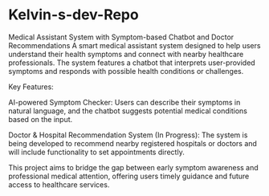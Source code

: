 # Kelvin-s-dev-Repo

Medical Assistant System with Symptom-based Chatbot and Doctor Recommendations
A smart medical assistant system designed to help users understand their health symptoms and connect with nearby healthcare professionals. The system features a chatbot that interprets user-provided symptoms and responds with possible health conditions or challenges.

Key Features:

AI-powered Symptom Checker: Users can describe their symptoms in natural language, and the chatbot suggests potential medical conditions based on the input.

Doctor & Hospital Recommendation System (In Progress): The system is being developed to recommend nearby registered hospitals or doctors and will include functionality to set appointments directly.


This project aims to bridge the gap between early symptom awareness and professional medical attention, offering users timely guidance and future access to healthcare services.